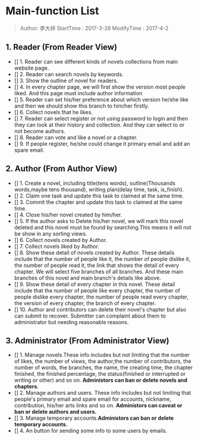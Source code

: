 # Main-function List 
> Author: 李大祥
StartTime :   2017-3-28
ModifyTime :  2017-4-2

## 1. Reader (From Reader View)
+ [] 1. Reader can see different kinds of novels collections from main website page.
+ [] 2. Reader can search novels by keywords.
+ [] 3. Show the outline of novel for readers.
+ [] 4. In every chapter page, we will first show the version most people liked. And this page must include author information
+ [] 5. Reader can set his/her preference about which version he/she like and then we should show this branch to him/her firstly.
+ [] 6. Collect novels that he likes.
+ [] 7. Reader can select register or not using password to login and then they can look at their history and collection. And they can select to or not become authors.
+ [] 8. Reader can vote and like a novel or a chapter.
+ [] 9. If people register, he/she could change it primary email and add an spare email.

## 2. Author (From Author View)
+ [] 1. Create a novel, including title(tens words), outline(Thousands words,maybe tens thousand), writing plan(delay time, task, is_finish).
+ [] 2. Claim one task and update this task to claimed at the same time.
+ [] 3. Commit the chapter and update this task to claimed at the same time.
+ [] 4. Close his/her novel created by him/her.
+ [] 5. If the author asks to Delete his/her novel, we will mark this novel deleted and this novel must be found by searching.This means it will not be show in any sorting views.
+ [] 6. Collect novels created by Author.
+ [] 7. Collect novels liked by Author.
+ [] 8. Show these detail of novels created by Author. These details include that the number of people like it, the number of people dislike it, the number of people read it, the link that shows the detail of every chapter. We will select five branches of all branches. And these main branches of this novel and main branch's details like above. 
+ [] 9. Show these detail of every chapter in this novel. These detail include 
that the number of people like every chapter, the number of people dislike every chapter, the number of people read every chapter, the version of every chapter, the branch of every chapter.
+ [] 10. Author and contributors can delete their novel's chapter but also can submit to recover. Submitter can complaint about them to administrator but needing reasonable reasons.

## 3. Administrator (From Administrator View)
+ [] 1. Manage novels.These info includes but not limiting that the number of likes, the number of views, the author,the number of contributors, the number of words, the branches, the name, the creating time, the chapter finished, the finished percentage, the status(finished or interrupted or writing or other) and so on. **Administors can ban or delete novels and chapters.**
+ [] 2. Manage authors and users. These info includes but not limiting that people's primary email and spare email for accounts, nickname, contribution, his/her arts links and so on. **Administors can caveat or ban or delete authors and users.**
+ [] 3. Manage temporary accounts.**Administors can ban or delete temporary accounts.**
+ [] 4. An button for sending some info to some users by emails.
